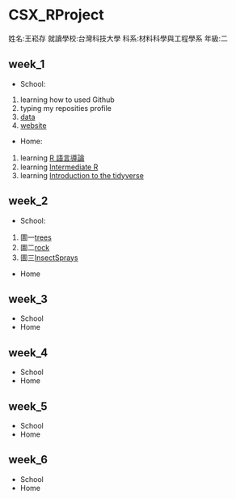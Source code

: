 # CSX_RProject
姓名:王崧存 就讀學校:台灣科技大學  科系:材料科學與工程學系  年級:二
## week_1
 * School:  
 1. learning how to used Github  
 2. typing my reposities profile
 3. [data](https://github.com/B10604106/B10604106/tree/master/week1)
 4. [website](https://b10604106.github.io/B10604106/week1/123.html)
 * Home:
 1. learning [R 語言導論](https://www.datacamp.com/community/open-courses/r-%E8%AA%9E%E8%A8%80%E5%B0%8E%E8%AB%96)   
 2. learning [Intermediate R](https://www.datacamp.com/courses/intermediate-r)
 3. learning [Introduction to the tidyverse](https://www.datacamp.com/courses/introduction-to-the-tidyverse)
## week_2
 * School:
 1. 圖一[trees](https://b10604106.github.io/B10604106/trees/trees.html)
 2. 圖二[rock](https://b10604106.github.io/B10604106/rock/rock1.html)
 3. 圖三[InsectSprays](https://b10604106.github.io/B10604106/InsectSprays/InsectSprays.html)
 * Home
## week_3
 * School
 * Home
## week_4
 * School
 * Home
## week_5
 * School
 * Home
## week_6
 * School
 * Home
